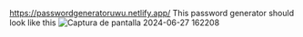 https://passwordgeneratoruwu.netlify.app/
This password generator should look like this
![Captura de pantalla 2024-06-27 162208](https://github.com/FernandaMaro/Password/assets/148138579/6ccf198a-3227-436e-b6f1-5bedf7f72460)
